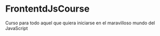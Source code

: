 # FrontentdJsCourse
Curso para todo aquel que quiera iniciarse en el maravilloso mundo del JavaScript
